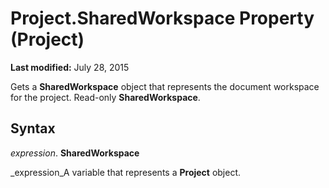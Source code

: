 
# Project.SharedWorkspace Property (Project)

 **Last modified:** July 28, 2015

Gets a  **SharedWorkspace** object that represents the document workspace for the project. Read-only **SharedWorkspace**.

## Syntax

 _expression_. **SharedWorkspace**

 _expression_A variable that represents a  **Project** object.

